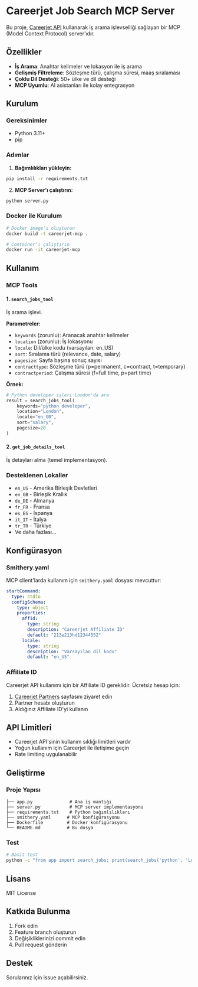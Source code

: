 # Careerjet Job Search MCP Server

Bu proje, [Careerjet API](https://www.careerjet.com/partners/api/) kullanarak iş arama işlevselliği sağlayan bir MCP (Model Context Protocol) server'ıdır.

## Özellikler

- **İş Arama**: Anahtar kelimeler ve lokasyon ile iş arama
- **Gelişmiş Filtreleme**: Sözleşme türü, çalışma süresi, maaş sıralaması
- **Çoklu Dil Desteği**: 50+ ülke ve dil desteği
- **MCP Uyumlu**: AI asistanları ile kolay entegrasyon

## Kurulum

### Gereksinimler

- Python 3.11+
- pip

### Adımlar

1. **Bağımlılıkları yükleyin:**
```bash
pip install -r requirements.txt
```

2. **MCP Server'ı çalıştırın:**
```bash
python server.py
```

### Docker ile Kurulum

```bash
# Docker image'ı oluşturun
docker build -t careerjet-mcp .

# Container'ı çalıştırın
docker run -it careerjet-mcp
```

## Kullanım

### MCP Tools

#### 1. `search_jobs_tool`
İş arama işlevi.

**Parametreler:**
- `keywords` (zorunlu): Aranacak anahtar kelimeler
- `location` (zorunlu): İş lokasyonu
- `locale`: Dil/ülke kodu (varsayılan: en_US)
- `sort`: Sıralama türü (relevance, date, salary)
- `pagesize`: Sayfa başına sonuç sayısı
- `contracttype`: Sözleşme türü (p=permanent, c=contract, t=temporary)
- `contractperiod`: Çalışma süresi (f=full time, p=part time)

**Örnek:**
```python
# Python developer işleri London'da ara
result = search_jobs_tool(
    keywords="python developer",
    location="London",
    locale="en_GB",
    sort="salary",
    pagesize=20
)
```

#### 2. `get_job_details_tool`
İş detayları alma (temel implementasyon).

### Desteklenen Lokaller

- `en_US` - Amerika Birleşik Devletleri
- `en_GB` - Birleşik Krallık  
- `de_DE` - Almanya
- `fr_FR` - Fransa
- `es_ES` - İspanya
- `it_IT` - İtalya
- `tr_TR` - Türkiye
- Ve daha fazlası...

## Konfigürasyon

### Smithery.yaml

MCP client'larda kullanım için `smithery.yaml` dosyası mevcuttur:

```yaml
startCommand:
  type: stdio
  configSchema:
    type: object
    properties:
      affid:
        type: string
        description: "Careerjet Affiliate ID"
        default: "213e213hd12344552"
      locale:
        type: string
        description: "Varsayılan dil kodu"
        default: "en_US"
```

### Affiliate ID

Careerjet API kullanımı için bir Affiliate ID gereklidir. Ücretsiz hesap için:
1. [Careerjet Partners](http://www.careerjet.co.uk/partners) sayfasını ziyaret edin
2. Partner hesabı oluşturun
3. Aldığınız Affiliate ID'yi kullanın

## API Limitleri

- Careerjet API'sinin kullanım sıklığı limitleri vardır
- Yoğun kullanım için Careerjet ile iletişime geçin
- Rate limiting uygulanabilir

## Geliştirme

### Proje Yapısı

```
├── app.py              # Ana iş mantığı
├── server.py           # MCP server implementasyonu
├── requirements.txt    # Python bağımlılıkları
├── smithery.yaml      # MCP konfigürasyonu
├── Dockerfile         # Docker konfigürasyonu
└── README.md          # Bu dosya
```

### Test

```bash
# Basit test
python -c "from app import search_jobs; print(search_jobs('python', 'London'))"
```

## Lisans

MIT License

## Katkıda Bulunma

1. Fork edin
2. Feature branch oluşturun
3. Değişikliklerinizi commit edin
4. Pull request gönderin

## Destek

Sorularınız için issue açabilirsiniz.
